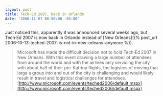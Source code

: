```yaml
---
layout: post
title: Tech·Ed 2007, back in Orlando
date: '2006-11-07 08:50:00 -05:00'
---
```


Just noticed this, apparently it was announced several weeks ago, but Tech·Ed 2007 is now back in Orlando instead of [New Orleans]({% post_url 2006-10-13-teched-2007-is-not-in-new-orleans-anymore %}).

> Microsoft has made the difficult decision not to hold Tech·Ed 2007 in New Orleans. With this event drawing a large number of attendees from around the world and with the airlines only servicing the city with about half of their pre-Katrina flights, the logistics of moving that large a group into and out of the city is challenging and would likely result in travel and logistical challenges for attendees. [http://www.microsoft.com/events/teched2006/default.mspx](http://www.microsoft.com/events/teched2006/default.mspx)
